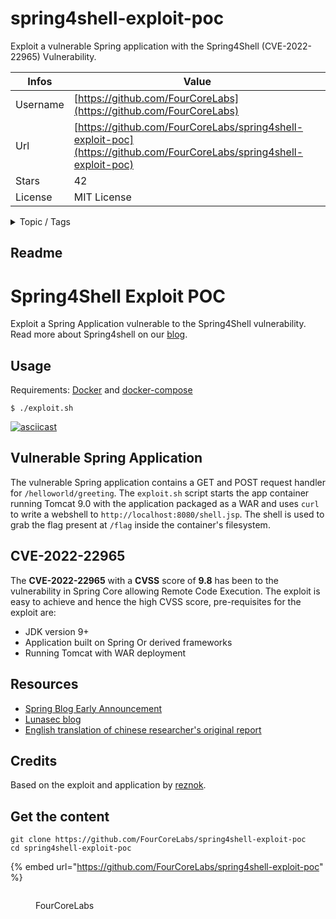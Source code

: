# spring4shell-exploit-poc

Exploit a vulnerable Spring application with the Spring4Shell (CVE-2022-22965) Vulnerability.

| Infos    | Value                                                              |
| -------- | -------------------------------------------------------------------|
| Username | [https://github.com/FourCoreLabs](https://github.com/FourCoreLabs) |
| Url      | [https://github.com/FourCoreLabs/spring4shell-exploit-poc](https://github.com/FourCoreLabs/spring4shell-exploit-poc)                                               |
| Stars    | 42                                                          |
| License  | MIT License                                                        |

<details>

<summary>Topic / Tags</summary>



</details>

## Readme

# Spring4Shell Exploit POC

Exploit a Spring Application vulnerable to the Spring4Shell vulnerability. Read more about Spring4shell on our [blog](https://fourcore.io/blogs/spring4shell-zero-day-rce-spring-framework).

## Usage

Requirements: [Docker](https://docs.docker.com/engine/install/) and [docker-compose](https://docs.docker.com/compose/install/)

```
$ ./exploit.sh 
```

[![asciicast](https://asciinema.org/a/INYFtvNtAahfzJpJVAgTTI9EW.svg)](https://asciinema.org/a/INYFtvNtAahfzJpJVAgTTI9EW)

## Vulnerable Spring Application

The vulnerable Spring application contains a GET and POST request handler for `/helloworld/greeting`. The `exploit.sh` script starts the app container running Tomcat 9.0 with the application packaged as a WAR and uses `curl` to write a webshell to `http://localhost:8080/shell.jsp`. The shell is used to grab the flag present at `/flag` inside the container's filesystem.

## CVE-2022-22965

The **CVE-2022-22965** with a **CVSS** score of **9.8** has been to the vulnerability in Spring Core allowing Remote Code Execution. The exploit is easy to achieve and hence the high CVSS score, pre-requisites for the exploit are:

- JDK version 9+
- Application built on Spring Or derived frameworks
- Running Tomcat with WAR deployment

## Resources

- [Spring Blog Early Announcement](https://spring.io/blog/2022/03/31/spring-framework-rce-early-announcement)
- [Lunasec blog](https://www.lunasec.io/docs/blog/spring-rce-vulnerabilities/)
- [English translation of chinese researcher's original report](https://github.com/tweedge/springcore-0day-en)

## Credits

Based on the exploit and application by [reznok](https://github.com/reznok/Spring4Shell-POC).



## Get the content

```
git clone https://github.com/FourCoreLabs/spring4shell-exploit-poc
cd spring4shell-exploit-poc
```

{% embed url="https://github.com/FourCoreLabs/spring4shell-exploit-poc" %}

<figure><img src="https://avatars.githubusercontent.com/u/75159435?v=4" alt=""><figcaption><p>FourCoreLabs</p></figcaption></figure>
